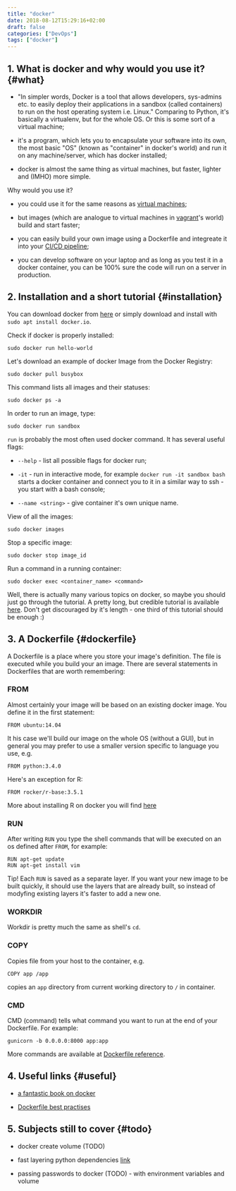 ```yaml
---
title: "docker"
date: 2018-08-12T15:29:16+02:00
draft: false
categories: ["DevOps"]
tags: ["docker"]
---
```


## 1. What is docker and why would you use it? {#what}

* "In simpler words, Docker is a tool that allows developers, sys-admins etc. to easily deploy their applications in a sandbox (called containers) to run on the host operating system i.e. Linux." Comparing to Python, it's basically a virtualenv, but for the whole OS. Or this is some sort of a virtual machine;

* it's a program, which lets you to encapsulate your software into its own, the most basic "OS" (known as "container" in docker's world) and run it on any machine/server, which has docker installed;

* docker is almost the same thing as virtual machines, but faster, lighter and (IMHO) more simple.

Why would you use it?

* you could use it for the same reasons as [virtual machines](https://tomis9.github.io/vagrant);

* but images (which are analogue to virtual machines in [vagrant](https://tomis9.github.io/vagrant)'s world) build and start faster;

* you can easily build your own image using a Dockerfile and integreate it into your [CI/CD pipeline](https://tomis9.github.io/gitlab-ci);

* you can develop software on your laptop and as long as you test it in a docker container, you can be 100% sure the code will run on a server in production.

## 2. Installation and a short tutorial {#installation}

You can download docker from [here](https://www.docker.com/products/docker-engine#/linux) or simply download and install with `sudo apt install docker.io`.

Check if docker is properly installed:
```
sudo docker run hello-world
```

Let's download an example of docker Image from the Docker Registry:
```
sudo docker pull busybox
```

This command lists all images and their statuses: 
```
sudo docker ps -a
```

In order to run an image, type: 
```
sudo docker run sandbox
```

`run` is probably the most often used docker command. It has several useful flags:

* `--help` - list all possible flags for docker run;

* `-it` - run in interactive mode, for example `docker run -it sandbox bash` starts a docker container and connect you to it in a similar way to ssh - you start with a bash console;

* `--name <string>` - give container it's own unique name.


View of all the images:
```
sudo docker images
```

Stop a specific image:
```
sudo docker stop image_id
```

Run a command in a running container:
```
sudo docker exec <container_name> <command>
```

Well, there is actually many various topics on docker, so maybe you should just go through the tutorial.
A pretty long, but credible tutorial is available [here](https://docker-curriculum.com/). Don't get discouraged by it's length - one third of this tutorial should be enough :)

## 3. A Dockerfile {#dockerfile}

A Dockerfile is a place where you store your image's definition. The file is executed while you build your an image. There are several statements in Dockerfiles that are worth remembering:

### FROM

Almost certainly your image will be based on an existing docker image. You define it in the first statement:

```
FROM ubuntu:14.04
```

It his case we'll build our image on the whole OS (without a GUI), but in general you may prefer to use a smaller version specific to language you use, e.g.

```
FROM python:3.4.0
```

Here's an exception for R:
```
FROM rocker/r-base:3.5.1
```

More about installing R on docker you will find [here](https://tomis9.github.io/rocker)

### RUN

After writing `RUN` you type the shell commands that will be executed on an os defined after `FROM`, for example:

```
RUN apt-get update
RUN apt-get install vim
```

Tip! Each `RUN` is saved as a separate layer. If you want your new image to be built quickly, it should use the layers that are already built, so instead of modyfing existing layers it's faster to add a new one.

### WORKDIR

Workdir is pretty much the same as shell's `cd`.

### COPY

Copies file from your host to the container, e.g.

```
COPY app /app
```

copies an `app` directory from current working directory to `/` in container.
### CMD

CMD (command) tells what command you want to run at the end of your Dockerfile. For example:

```
gunicorn -b 0.0.0.0:8000 app:app
```

More commands are available at [Dockerfile reference](https://docs.docker.com/engine/reference/builder/).

## 4. Useful links {#useful}

* [a fantastic book on docker](http://pepa.holla.cz/wp-content/uploads/2016/10/Using-Docker.pdf)

* [Dockerfile best practises](https://docs.docker.com/develop/develop-images/dockerfile_best-practices/)

## 5. Subjects still to cover {#todo}

* docker create volume (TODO)

* fast layering python dependencies [link](https://jpetazzo.github.io/2013/12/01/docker-python-pip-requirements/)

* passing passwords to docker (TODO) - with environment variables and volume

